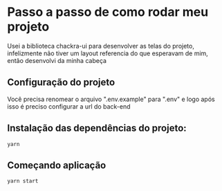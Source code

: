 # Passo a passo de como rodar meu projeto

Usei a biblioteca chackra-ui para desenvolver as telas do projeto, infelizmente não tiver um layout referencia do que esperavam de mim, então desenvolvi da minha cabeça

## Configuração do projeto

Você precisa renomear o arquivo ".env.example" para ".env" e logo após isso é preciso configurar a url do back-end

## Instalação das dependências do projeto:
```
yarn
```
## Começando aplicação
```
yarn start
```
